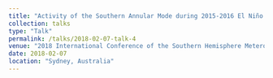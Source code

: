 ```yaml
---
title: "Activity of the Southern Annular Mode during 2015-2016 El Niño event and its impact on Southern Hemisphere climate anomalies."
collection: talks
type: "Talk"
permalink: /talks/2018-02-07-talk-4
venue: "2018 International Conference of the Southern Hemisphere Meterology and Oceanography"
date: 2018-02-07
location: "Sydney, Australia"
---
```

